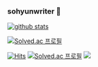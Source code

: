 ### sohyunwriter 👋

[![github stats](https://github-readme-stats.vercel.app/api?username=sohyunwriter)](https://github.com/anuraghazra/github-readme-stats)

[![Solved.ac
프로필](http://mazassumnida.wtf/api/generate_badge?boj=sslove)](https://solved.ac/{handle})

[![Hits](https://hits.seeyoufarm.com/api/count/incr/badge.svg?url=https%3A%2F%2Fgithub.com%2Fsohyunwriter&count_bg=%2379C83D&title_bg=%23555555&icon=&icon_color=%23E7E7E7&title=hits&edge_flat=false)](https://hits.seeyoufarm.com) [![Solved.ac
프로필](http://mazassumnida.wtf/api/mini/generate_badge?boj=sslove)](https://solved.ac/{handle}) [![](https://img.shields.io/badge/LinkedIn-0077B5?style=for-the-badge&logo=linkedin&logoColor=white)](https://www.linkedin.com/in/sohyunwriter/)

<!--
**sohyunwriter/sohyunwriter** is a ✨ _special_ ✨ repository because its `README.md` (this file) appears on your GitHub profile.

Here are some ideas to get you started:

- 🔭 I’m currently working on ...
- 🌱 I’m currently learning ...
- 👯 I’m looking to collaborate on ...
- 🤔 I’m looking for help with ...
- 💬 Ask me about ...
- 📫 How to reach me: ...
- 😄 Pronouns: ...
- ⚡ Fun fact: ...
-->
